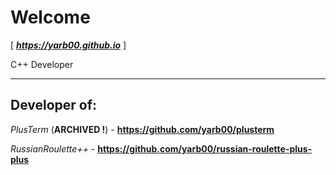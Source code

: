 # Welcome

[ ***https://yarb00.github.io*** ]

C++ Developer

-----

## Developer of:

*PlusTerm* (**ARCHIVED !**) - **https://github.com/yarb00/plusterm**

*RussianRoulette++* - **https://github.com/yarb00/russian-roulette-plus-plus**
